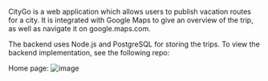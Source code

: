 CityGo is a web application which allows users to publish vacation routes for a city. It is integrated with Google Maps to give an overview of the trip, as well as navigate it on google.maps.com.

The backend uses Node.js and PostgreSQL for storing the trips. To view the backend implementation, see the following repo:

Home page:
![image](https://github.com/alter5/city-go/assets/36527069/2fe42261-93b7-4224-8c92-be400800993f)


